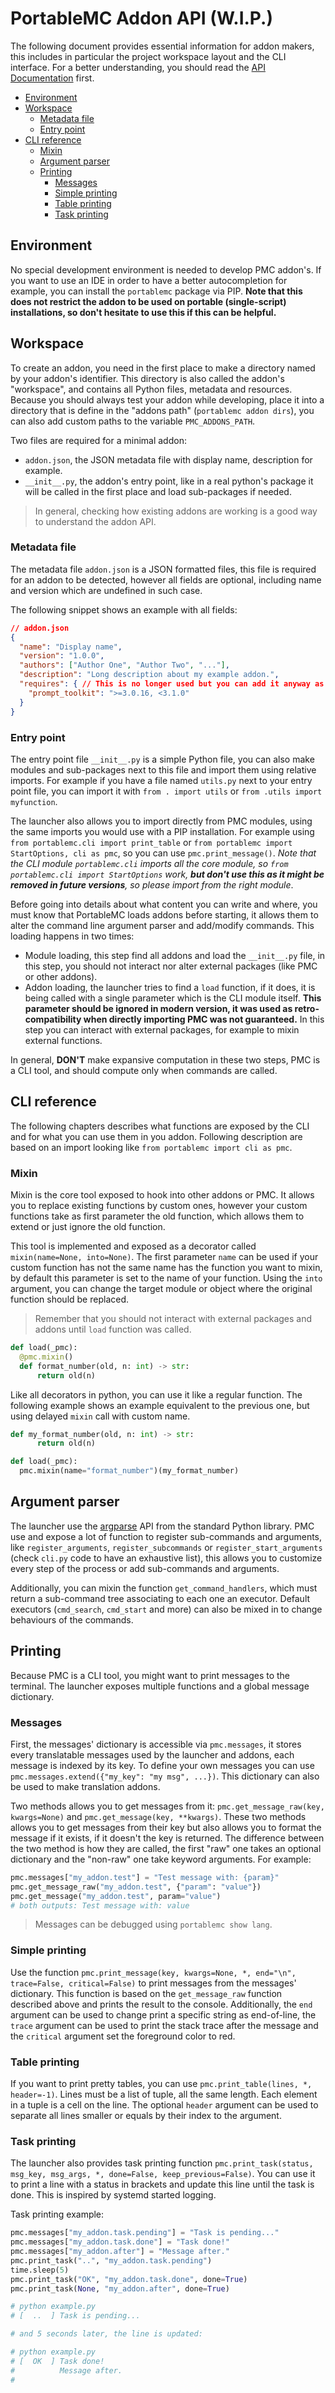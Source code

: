 # PortableMC Addon API (W.I.P.)
The following document provides essential information for addon makers, this includes in particular the project 
workspace layout and the CLI interface. For a better understanding, you should read the [API Documentation](API.md) 
first. 

- [Environment](#environment)
- [Workspace](#workspace)
  - [Metadata file](#metadata-file)
  - [Entry point](#entry-point)
- [CLI reference](#cli-reference)
  - [Mixin](#mixin)
  - [Argument parser](#argument-parser)
  - [Printing](#printing)
    - [Messages](#messages)
    - [Simple printing](#simple-printing)
    - [Table printing](#table-printing)
    - [Task printing](#task-printing)

## Environment
No special development environment is needed to develop PMC addon's. If you want to use an IDE in order to 
have a better autocompletion for example, you can install the `portablemc` package via PIP. 
**Note that this does not restrict the addon to be used on portable (single-script) installations, so don't 
hesitate to use this if this can be helpful.**

## Workspace
To create an addon, you need in the first place to make a directory named by your addon's identifier. This 
directory is also called the addon's "workspace", and contains all Python files, metadata and resources.
Because you should always test your addon while developing, place it into a directory that is define in the
"addons path" (`portablemc addon dirs`), you can also add custom paths to the variable `PMC_ADDONS_PATH`. 

Two files are required for a minimal addon:
- `addon.json`, the JSON metadata file with display name, description for example.
- `__init__.py`, the addon's entry point, like in a real python's package it will be called in the first
  place and load sub-packages if needed.

> In general, checking how existing addons are working is a good way to understand the addon API. 

### Metadata file
The metadata file `addon.json` is a JSON formatted files, this file is required for an addon to be detected,
however all fields are optional, including name and version which are undefined in such case.

The following snippet shows an example with all fields:
```json
// addon.json
{
  "name": "Display name",
  "version": "1.0.0",
  "authors": ["Author One", "Author Two", "..."],
  "description": "Long description about my example addon.",
  "requires": { // This is no longer used but you can add it anyway as an information.
    "prompt_toolkit": ">=3.0.16, <3.1.0"
  }
}
```

### Entry point
The entry point file `__init__.py` is a simple Python file, you can also make modules and sub-packages next
to this file and import them using relative imports. For example if you have a file named `utils.py` next to
your entry point file, you can import it with `from . import utils` or `from .utils import myfunction`.

The launcher also allows you to import directly from PMC modules, using the same imports you would use with 
a PIP installation. For example using `from portablemc.cli import print_table` or 
`from portablemc import StartOptions, cli as pmc`, so you can use `pmc.print_message()`. *Note that the CLI
module `portablemc.cli` imports all the core module, so `from portablemc.cli import StartOptions` work, 
**but don't use this as it might be removed in future versions**, so please import from the right module*.

Before going into details about what content you can write and where, you must know that PortableMC loads
addons before starting, it allows them to alter the command line argument parser and add/modify commands.
This loading happens in two times:
- Module loading, this step find all addons and load the `__init__.py` file, in this step, you should not
  interact nor alter external packages (like PMC or other addons).
- Addon loading, the launcher tries to find a `load` function, if it does, it is being called with a single
  parameter which is the CLI module itself. **This parameter should be ignored in modern version, it was used
  as retro-compatibility when directly importing PMC was not guaranteed.** In this step you can interact with
  external packages, for example to mixin external functions.

In general, **DON'T** make expansive computation in these two steps, PMC is a CLI tool, and should compute
only when commands are called.

## CLI reference
The following chapters describes what functions are exposed by the CLI and for what you can use them in you 
addon. Following description are based on an import looking like `from portablemc import cli as pmc`.

### Mixin
Mixin is the core tool exposed to hook into other addons or PMC. It allows you to replace existing functions 
by custom ones, however your custom functions take as first parameter the old function, which allows them to 
extend or just ignore the old function.

This tool is implemented and exposed as a decorator called `mixin(name=None, into=None)`. The 
first parameter `name` can be used if your custom function has not the same name has the function you want to 
mixin, by default this parameter is set to the name of your function. Using the `into` argument, you can 
change the target module or object where the original function should be replaced.

> Remember that you should not interact with external packages and addons until `load` function was called.

```python
def load(_pmc):
  @pmc.mixin()
  def format_number(old, n: int) -> str:
      return old(n)
```

Like all decorators in python, you can use it like a regular function. The following example shows an example
equivalent to the previous one, but using delayed `mixin` call with custom name.


```python
def my_format_number(old, n: int) -> str:
      return old(n)

def load(_pmc):
  pmc.mixin(name="format_number")(my_format_number)
```

## Argument parser
The launcher use the [argparse](https://docs.python.org/dev/library/argparse.html) API from the standard 
Python library. PMC use and expose a lot of function to register sub-commands and arguments, like
`register_arguments`, `register_subcommands` or `register_start_arguments` (check `cli.py` code to
have an exhaustive list), this allows you to customize every step of the process or add sub-commands and
arguments.

Additionally, you can mixin the function `get_command_handlers`, which must return a sub-command tree 
associating to each one an executor. Default executors (`cmd_search`, `cmd_start` and more) can also 
be mixed in to change behaviours of the commands.

## Printing
Because PMC is a CLI tool, you might want to print messages to the terminal. The launcher exposes multiple
functions and a global message dictionary.

### Messages
First, the messages' dictionary is accessible via `pmc.messages`, it stores every translatable messages 
used by the launcher and addons, each message is indexed by its key. To define your own messages you can 
use `pmc.messages.extend({"my_key": "my msg", ...})`. This dictionary can also be used to make translation 
addons.

Two methods allows you to get messages from it: `pmc.get_message_raw(key, kwargs=None)` and 
`pmc.get_message(key, **kwargs)`. These two methods allows you to get messages from their key but also 
allows you to format the message if it exists, if it doesn't the key is returned. The difference between 
the two method is how they are called, the first "raw" one takes an optional dictionary and the "non-raw" 
one take keyword arguments. For example:

```python
pmc.messages["my_addon.test"] = "Test message with: {param}"
pmc.get_message_raw("my_addon.test", {"param": "value"})
pmc.get_message("my_addon.test", param="value")
# both outputs: Test message with: value
```

> Messages can be debugged using `portablemc show lang`.

### Simple printing
Use the function `pmc.print_message(key, kwargs=None, *, end="\n", trace=False, critical=False)` to print
messages from the messages' dictionary. This function is based on the `get_message_raw` function described
above and prints the result to the console. Additionally, the `end` argument can be used to change print a 
specific string as end-of-line, the `trace` argument can be used to print the stack trace after the message
and the `critical` argument set the foreground color to red.

### Table printing
If you want to print pretty tables, you can use `pmc.print_table(lines, *, header=-1)`. Lines must be a list
of tuple, all the same length. Each element in a tuple is a cell on the line. The optional `header` argument
can be used to separate all lines smaller or equals by their index to the argument.

### Task printing
The launcher also provides task printing function
`pmc.print_task(status, msg_key, msg_args, *, done=False, keep_previous=False)`. You can use it to print a 
line with a status in brackets and update this line until the task is done. This is inspired by systemd 
started logging.

Task printing example:
```python
pmc.messages["my_addon.task.pending"] = "Task is pending..."
pmc.messages["my_addon.task.done"] = "Task done!"
pmc.messages["my_addon.after"] = "Message after."
pmc.print_task("..", "my_addon.task.pending")
time.sleep(5)
pmc.print_task("OK", "my_addon.task.done", done=True)
pmc.print_task(None, "my_addon.after", done=True)

# python example.py
# [  ..  ] Task is pending...

# and 5 seconds later, the line is updated:

# python example.py
# [  OK  ] Task done!
#          Message after.
#
```
